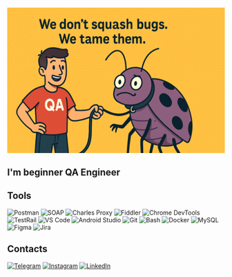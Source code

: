 ![Header](assets/header.png)

## I'm beginner QA Engineer

## Tools
![Postman](https://img.shields.io/badge/Postman-FF6C37?style=for-the-badge&logo=postman&logoColor=white)
![SOAP](https://img.shields.io/badge/SOAP-025E8C?style=for-the-badge)
![Charles Proxy](https://img.shields.io/badge/Charles_Proxy-4285F4?style=for-the-badge)
![Fiddler](https://img.shields.io/badge/Fiddler-4CAF50?style=for-the-badge)
![Chrome DevTools](https://img.shields.io/badge/Chrome_DevTools-4285F4?style=for-the-badge&logo=google-chrome&logoColor=white)
![TestRail](https://img.shields.io/badge/TestRail-00B388?style=for-the-badge)
![VS Code](https://img.shields.io/badge/VS_Code-007ACC?style=for-the-badge&logo=visual-studio-code&logoColor=white)
![Android Studio](https://img.shields.io/badge/Android_Studio-3DDC84?style=for-the-badge&logo=android-studio&logoColor=white)
![Git](https://img.shields.io/badge/Git-F05032?style=for-the-badge&logo=git&logoColor=white)
![Bash](https://img.shields.io/badge/Bash-4EAA25?style=for-the-badge&logo=gnu-bash&logoColor=white)
![Docker](https://img.shields.io/badge/Docker-2496ED?style=for-the-badge&logo=docker&logoColor=white)
![MySQL](https://img.shields.io/badge/MySQL-4479A1?style=for-the-badge&logo=mysql&logoColor=white)
![Figma](https://img.shields.io/badge/Figma-F24E1E?style=for-the-badge&logo=figma&logoColor=white)
![Jira](https://img.shields.io/badge/Jira-0052CC?style=for-the-badge&logo=jira&logoColor=white)



## Contacts
[![Telegram](https://img.shields.io/badge/Telegram-2CA5E0?style=for-the-badge&logo=telegram&logoColor=white)](https://t.me/shumivoda)
[![Instagram](https://img.shields.io/badge/Instagram-E4405F?style=for-the-badge&logo=instagram&logoColor=white)](https://instagram.com/shumivodnik)
[![LinkedIn](https://img.shields.io/badge/LinkedIn-0077B5?style=for-the-badge&logo=linkedin&logoColor=white)](https://linkedin.com/in/shumyvoda)

